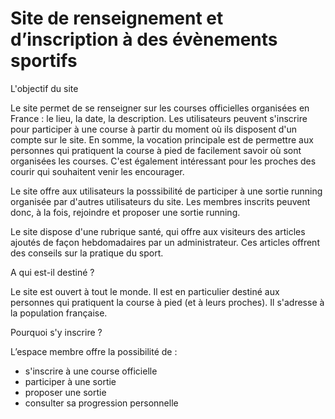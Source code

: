 <h1>Site de renseignement et d’inscription à des évènements sportifs</h1>


L'objectif du site

Le site permet de se renseigner sur les courses officielles organisées en France : le lieu, la date, la description.
Les utilisateurs peuvent s'inscrire pour participer à une course à partir du moment où ils disposent d'un compte sur le site.
En somme, la vocation principale est de permettre aux personnes qui pratiquent la course à pied de facilement savoir où sont organisées les courses.
C'est également intéressant pour les proches des courir qui souhaitent venir les encourager.


Le site offre aux utilisateurs la posssibilité de participer à une sortie running organisée par d'autres utilisateurs du site. 
Les membres inscrits peuvent donc, à la fois, rejoindre et proposer une sortie running.


Le site dispose d'une rubrique santé, qui offre aux visiteurs des articles ajoutés de façon hebdomadaires par un administrateur.
Ces articles offrent des conseils sur la pratique du sport. 


A qui est-il destiné ?

Le site est ouvert à tout le monde.
Il est en particulier destiné aux personnes qui pratiquent la course à pied (et à leurs proches).
Il s'adresse à la population française.


Pourquoi s'y inscrire ?

L’espace membre offre la possibilité de :
- s'inscrire à une course officielle
- participer à une sortie
- proposer une sortie
- consulter sa progression personnelle
